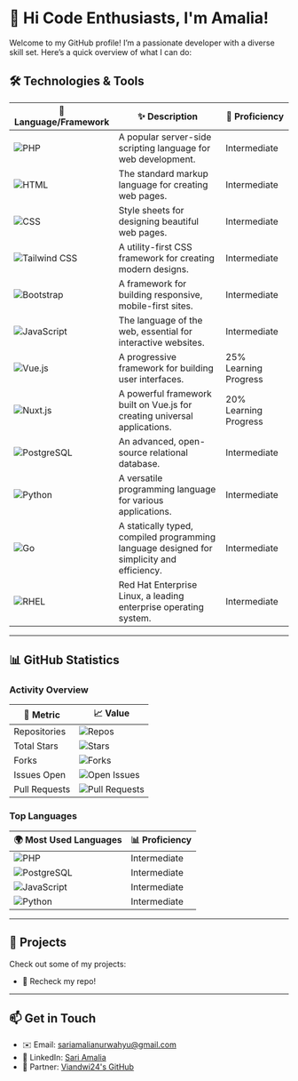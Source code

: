 # 👋 Hi Code Enthusiasts, I'm Amalia!

Welcome to my GitHub profile! I’m a passionate developer with a diverse skill set. Here’s a quick overview of what I can do:

## 🛠️ Technologies & Tools

| 🌈 **Language/Framework** | ✨ **Description** | 🚀 **Proficiency** |
|---------------------------|-------------------|---------------------|
| ![PHP](https://img.shields.io/badge/PHP-777BB4?style=flat-square&logo=php&logoColor=white)  | A popular server-side scripting language for web development. | Intermediate |
| ![HTML](https://img.shields.io/badge/HTML5-E34F26?style=flat-square&logo=html5&logoColor=white) | The standard markup language for creating web pages. | Intermediate |
| ![CSS](https://img.shields.io/badge/CSS3-1572B6?style=flat-square&logo=css3&logoColor=white) | Style sheets for designing beautiful web pages. | Intermediate |
| ![Tailwind CSS](https://img.shields.io/badge/Tailwind%20CSS-06B6D4?style=flat-square&logo=tailwind-css&logoColor=white) | A utility-first CSS framework for creating modern designs. | Intermediate |
| ![Bootstrap](https://img.shields.io/badge/Bootstrap-7952B3?style=flat-square&logo=bootstrap&logoColor=white) | A framework for building responsive, mobile-first sites. | Intermediate |
| ![JavaScript](https://img.shields.io/badge/JavaScript-F7DF1E?style=flat-square&logo=javascript&logoColor=black) | The language of the web, essential for interactive websites. | Intermediate |
| ![Vue.js](https://img.shields.io/badge/Vue.js-4FC08D?style=flat-square&logo=vue.js&logoColor=white) | A progressive framework for building user interfaces. | 25% Learning Progress |
| ![Nuxt.js](https://img.shields.io/badge/Nuxt.js-00DC82?style=flat-square&logo=nuxt.js&logoColor=white) | A powerful framework built on Vue.js for creating universal applications. | 20% Learning Progress |
| ![PostgreSQL](https://img.shields.io/badge/PostgreSQL-4169E1?style=flat-square&logo=postgresql&logoColor=white) | An advanced, open-source relational database. | Intermediate |
| ![Python](https://img.shields.io/badge/Python-3776AB?style=flat-square&logo=python&logoColor=white) | A versatile programming language for various applications. | Intermediate |
| ![Go](https://img.shields.io/badge/Go-00ADD8?style=flat-square&logo=go&logoColor=white) | A statically typed, compiled programming language designed for simplicity and efficiency. | Intermediate |
| ![RHEL](https://img.shields.io/badge/RHEL-CC0000?style=flat-square&logo=redhat&logoColor=white) | Red Hat Enterprise Linux, a leading enterprise operating system. | Intermediate |

---

## 📊 GitHub Statistics

### Activity Overview
| 🎯 **Metric**            | 📈 **Value**          |
|-------------------------|----------------------|
| Repositories            | ![Repos](https://img.shields.io/badge/Repos-50-brightgreen) |
| Total Stars             | ![Stars](https://img.shields.io/badge/Stars-150-yellow) |
| Forks                   | ![Forks](https://img.shields.io/badge/Forks-20-blue) |
| Issues Open             | ![Open Issues](https://img.shields.io/badge/Open%20Issues-5-red) |
| Pull Requests           | ![Pull Requests](https://img.shields.io/badge/Pull%20Requests-10-orange) |

### Top Languages
| 🌍 **Most Used Languages** | 📊 **Proficiency**  |
|----------------------------|--------------------|
| ![PHP](https://img.shields.io/badge/PHP-777BB4?style=flat-square&logo=php&logoColor=white)  | Intermediate |
| ![PostgreSQL](https://img.shields.io/badge/PostgreSQL-4169E1?style=flat-square&logo=postgresql&logoColor=white) | Intermediate |
| ![JavaScript](https://img.shields.io/badge/JavaScript-F7DF1E?style=flat-square&logo=javascript&logoColor=black) | Intermediate |
| ![Python](https://img.shields.io/badge/Python-3776AB?style=flat-square&logo=python&logoColor=white) | Intermediate |


---

## 🚀 Projects

Check out some of my projects:
- 🌟 Recheck my repo!
---

## 📫 Get in Touch
- ✉️ Email: [sariamalianurwahyu@gmail.com](mailto:sariamalianurwahyu@gmail.com)
- 💼 LinkedIn: [Sari Amalia](https://www.linkedin.com/in/sari-amalia/)
- 🤝 Partner: [Viandwi24's GitHub](https://github.com/viandwi24)
